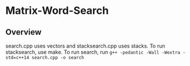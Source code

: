 # Matrix-Word-Search

## Overview
search.cpp uses vectors and stacksearch.cpp uses stacks. To run stacksearch, use make. To run search, run ```g++ -pedantic -Wall -Wextra -std=c++14 search.cpp -o search```
